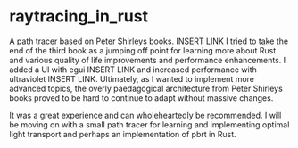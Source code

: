 # raytracing_in_rust
A path tracer based on Peter Shirleys books. INSERT LINK
I tried to take the end of the third book as a jumping off point for learning more about Rust and various quality of life improvements and performance enhancements. I added a UI with egui INSERT LINK and increased performance with ultraviolet INSERT LINK. Ultimately, as I wanted to implement more advanced topics, the overly paedagogical architecture from Peter Shirleys books proved to be hard to continue to adapt without massive changes. 

It was a great experience and can wholeheartedly be recommended. I will be moving on with a small path tracer for learning and implementing optimal light transport and perhaps an implementation of pbrt in Rust.
